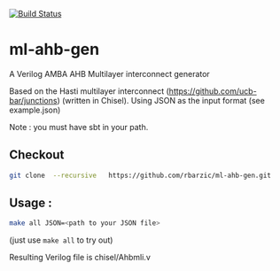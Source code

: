[![Build Status](https://travis-ci.org/rbarzic/ml-ahb-gen.svg?branch=master)](https://travis-ci.org/rbarzic/ml-ahb-gen)

# ml-ahb-gen
A Verilog AMBA AHB Multilayer interconnect generator

Based on the Hasti multilayer interconnect (https://github.com/ucb-bar/junctions) (written in Chisel).
Using JSON as the input format (see example.json)

Note : you must have sbt in your path.
## Checkout 

```bash
git clone  --recursive   https://github.com/rbarzic/ml-ahb-gen.git
```

## Usage :

```bash
make all JSON=<path to your JSON file>
```
(just use ```make all``` to try out)

Resulting Verilog file is  chisel/Ahbmli.v
